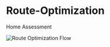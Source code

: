 # Route-Optimization
Home Assessment

![Route Optimization Flow](https://github.com/gheewei1608/Route-Optimization/assets/43561828/460a8fe7-482a-443f-bc71-b73c9e8f9a92)
